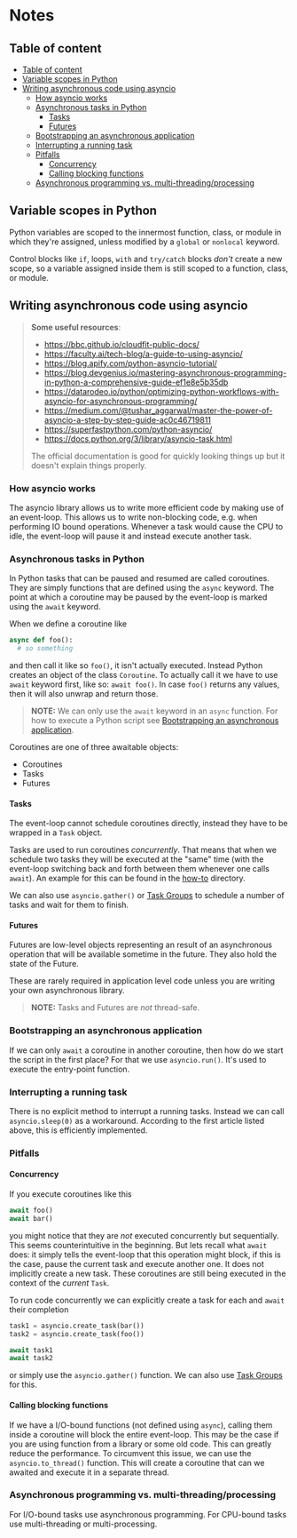 # Notes

## Table of content

- [Table of content](#table-of-content)
- [Variable scopes in Python](#variable-scopes-in-python)
- [Writing asynchronous code using asyncio](#writing-asynchronous-code-using-asyncio)
  - [How asyncio works](#how-asyncio-works)
  - [Asynchronous tasks in Python](#asynchronous-tasks-in-python)
    - [Tasks](#tasks)
    - [Futures](#futures)
  - [Bootstrapping an asynchronous application](#bootstrapping-an-asynchronous-application)
  - [Interrupting a running task](#interrupting-a-running-task)
  - [Pitfalls](#pitfalls)
    - [Concurrency](#concurrency)
    - [Calling blocking functions](#calling-blocking-functions)
  - [Asynchronous programming vs. multi-threading/processing](#asynchronous-programming-vs-multi-threadingprocessing)

## Variable scopes in Python

Python variables are scoped to the innermost function, class, or module in
which they're assigned, unless modified by a `global` or `nonlocal` keyword.

Control blocks like `if`, loops, `with` and `try/catch` blocks _don't_ create a 
new scope, so a variable assigned inside them is still scoped to a function, 
class, or module.

## Writing asynchronous code using asyncio

> **Some useful resources**:
>
> - https://bbc.github.io/cloudfit-public-docs/
> - https://faculty.ai/tech-blog/a-guide-to-using-asyncio/
> - https://blog.apify.com/python-asyncio-tutorial/
> - https://blog.devgenius.io/mastering-asynchronous-programming-in-python-a-comprehensive-guide-ef1e8e5b35db
> - https://datarodeo.io/python/optimizing-python-workflows-with-asyncio-for-asynchronous-programming/
> - https://medium.com/@tushar_aggarwal/master-the-power-of-asyncio-a-step-by-step-guide-ac0c46719811
> - https://superfastpython.com/python-asyncio/
> - https://docs.python.org/3/library/asyncio-task.html
>
> The official documentation is good for quickly looking things up but it 
> doesn't explain things properly.

### How asyncio works

The asyncio library allows us to write more efficient code by making use of an 
event-loop. This allows us to write non-blocking code, e.g. when performing IO 
bound operations. Whenever a task would cause the CPU to idle, the event-loop 
will pause it and instead execute another task.

### Asynchronous tasks in Python

In Python tasks that can be paused and resumed are called coroutines. They are 
simply functions that are defined using the `async` keyword. The point at which 
a coroutine may be paused by the event-loop is marked using the `await` 
keyword.

When we define a coroutine like 

```python
async def foo():
  # so something
```

and then call it like so `foo()`, it isn't actually executed. Instead Python 
creates an object of the class `Coroutine`. To actually call it we have to use 
`await` keyword first, like so: `await foo()`. In case `foo()` returns any 
values, then it will also unwrap and return those. 

> **NOTE:**  We can only use the `await` keyword in an `async` function. For 
> how to execute a Python script see [Bootstrapping an asynchronous application](#bootstrapping-an-asynchronous-application).

Coroutines are one of three awaitable objects:

- Coroutines
- Tasks
- Futures

#### Tasks

The event-loop cannot schedule coroutines directly, instead they have to be 
wrapped in a `Task` object. 

Tasks are used to run coroutines _concurrently_. That means that when we 
schedule two tasks they will be executed at the "same" time (with the 
event-loop switching back and forth between them whenever one calls `await`). 
An example for this can be found in the [how-to](how-to/async-await.py) 
directory.

We can also use `asyncio.gather()` or 
[Task Groups](https://docs.python.org/3/library/asyncio-task.html#task-groups) 
to schedule a number of tasks and wait for them to finish.

#### Futures

Futures are low-level objects representing an result of an asynchronous 
operation that will be available sometime in the future. They also hold the 
state of the Future.

These are rarely required in application level code unless you are writing  
your own asynchronous library.

> **NOTE:** Tasks and Futures are _not_ thread-safe.

### Bootstrapping an asynchronous application

If we can only `await` a coroutine in another coroutine, then how do we start 
the script in the first place? For that we use `asyncio.run()`. It's used to 
execute the entry-point function.

### Interrupting a running task

There is no explicit method to interrupt a running tasks. Instead we can call `asyncio.sleep(0)` as a workaround. According to the first article listed above, this is efficiently implemented.

### Pitfalls

#### Concurrency

If you execute coroutines like this

```py
await foo()
await bar()
```

you might notice that they are *not* executed concurrently but sequentially. 
This seems counterintuitive in the beginning. But lets recall what `await` 
does: it simply tells the event-loop that this operation might block, if this 
is the case, pause the current task and execute another one. It does not 
implicitly create a new task. These coroutines are still being executed in the context of the *current* `Task`.

To run code concurrently we can explicitly create a task for each and `await` their completion

```py
task1 = asyncio.create_task(bar())
task2 = asyncio.create_task(foo())

await task1
await task2
```

or simply use the `asyncio.gather()` function. We can also use 
[Task Groups](https://docs.python.org/3/library/asyncio-task.html#asyncio.TaskGroup) 
for this.

#### Calling blocking functions

If we have a I/O-bound functions (not defined using `async`), calling them 
inside a coroutine will block the entire event-loop. This may be the case if 
you are using function from a library or some old code. This can greatly reduce 
the performance. To circumvent this issue, we can use the `asyncio.to_thread()` 
function. This will create a coroutine that can we awaited and execute it in a 
separate thread.

### Asynchronous programming vs. multi-threading/processing

For I/O-bound tasks use asynchronous programming. For CPU-bound tasks use multi-threading or multi-processing.
